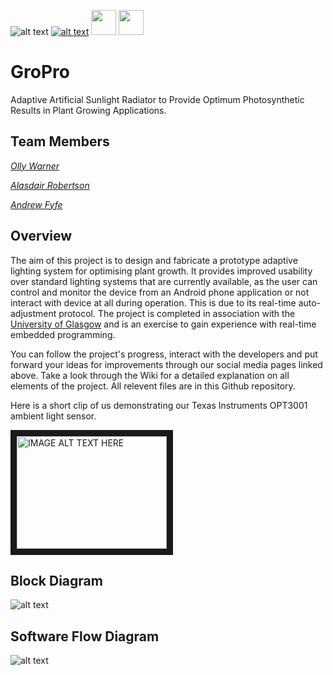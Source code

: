 ![alt text](https://github.com/Fyfe93/GroPro/blob/master/Images/GroProLogo.png)                                     [![alt text](https://github.com/Fyfe93/GroPro/blob/master/Images/instagram_icon.png)](https://www.instagram.com/groproglasgow/) [<img src="https://github.com/Fyfe93/GroPro/blob/master/Images/twitter_icon.png" width="40">](https://twitter.com/GroProGlasgow) [<img src="https://github.com/Fyfe93/GroPro/blob/master/Images/YouTube.png" width="40">](https://www.youtube.com/channel/UC6INIFKsnIOoyIMZFyKa2zQ)

# GroPro
Adaptive Artificial Sunlight Radiator to Provide Optimum Photosynthetic Results in Plant Growing Applications.

## Team Members

[*Olly Warner*](https://github.com/obwarner1)

[*Alasdair Robertson*](https://github.com/TheAliRobertson)

[*Andrew Fyfe*](https://github.com/Fyfe93)

## Overview

The aim of this project is to design and fabricate a prototype adaptive lighting system for optimising plant growth. 
It provides improved usability over standard lighting systems that are currently available, as the user can control and 
monitor the device from an Android phone application or not interact with device at all during operation. This is due to its 
real-time auto-adjustment protocol. The project is completed in association with the [University of Glasgow](https://www.gla.ac.uk/) and is an exercise to gain experience with real-time embedded programming.

You can follow the project's progress, interact with the developers and put forward your ideas for improvements through our social media pages linked above. Take a look through the Wiki for a detailed explanation on all elements of the project. All relevent files are in this Github repository.

Here is a short clip of us demonstrating our Texas Instruments OPT3001 ambient light sensor. 

<a href="http://www.youtube.com/watch?feature=player_embedded&v=JxFteMsjT0Y
" target="_blank"><img src="http://img.youtube.com/vi/JxFteMsjT0Y/0.jpg" 
alt="IMAGE ALT TEXT HERE" width="240" height="180" border="10" /></a>


## Block Diagram

![alt text](https://github.com/Fyfe93/GroPro/blob/master/Images/GroProBlockDiagram_update.png)

## Software Flow Diagram 

![alt text](https://github.com/Fyfe93/GroPro/blob/master/Images/SoftwareFlowDiagram2.0.png)
